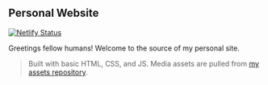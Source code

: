 ## Personal Website
[![Netlify Status](https://api.netlify.com/api/v1/badges/02b5463f-64cd-4c6e-909b-5cf40c3d8a42/deploy-status)](https://app.netlify.com/sites/jacobhaap/deploys)

Greetings fellow humans! Welcome to the source of my personal site.
> Built with basic HTML, CSS, and JS. Media assets are pulled from [my assets repository](https://gitlab.com/j3x/assets).
